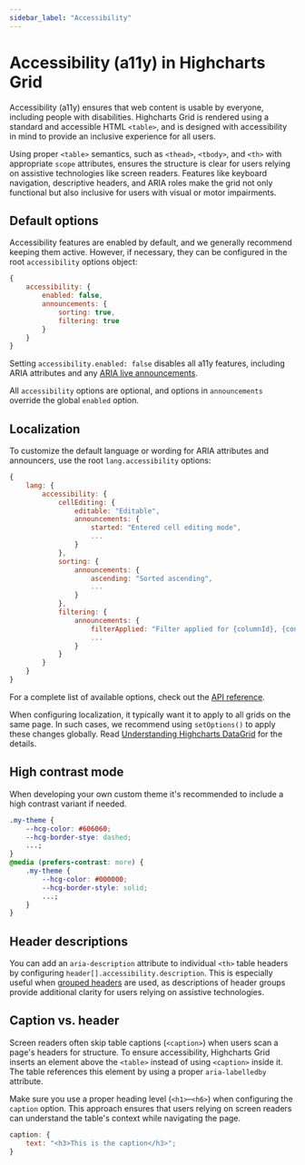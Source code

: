 ```yaml
---
sidebar_label: "Accessibility"
---
```


# Accessibility (a11y) in Highcharts Grid

Accessibility (a11y) ensures that web content is usable by everyone, including people with disabilities. Highcharts Grid is rendered using a standard and accessible HTML `<table>`, and is designed with accessibility in mind to provide an inclusive experience for all users.

Using proper `<table>` semantics, such as `<thead>`, `<tbody>`, and `<th>` with appropriate `scope` attributes, ensures the structure is clear for users relying on assistive technologies like screen readers. Features like keyboard navigation, descriptive headers, and ARIA roles make the grid not only functional but also inclusive for users with visual or motor impairments.

## Default options

Accessibility features are enabled by default, and we generally recommend keeping them active. However, if necessary, they can be configured in the root `accessibility` options object:

```js
{
    accessibility: {
        enabled: false,
        announcements: {
            sorting: true,
            filtering: true
        }
    }
}
```

Setting `accessibility.enabled: false` disables all a11y features, including ARIA attributes and any [ARIA live announcements](https://developer.mozilla.org/en-US/docs/Web/Accessibility/ARIA/ARIA_Live_Regions).

All `accessibility` options are optional, and options in `announcements` override the global `enabled` option.

## Localization

To customize the default language or wording for ARIA attributes and announcers, use the root `lang.accessibility` options:

```js
{
    lang: {
        accessibility: {
            cellEditing: {
                editable: "Editable",
                announcements: {
                    started: "Entered cell editing mode",
                    ...
                }
            },
            sorting: {
                announcements: {
                    ascending: "Sorted ascending",
                    ...
                }
            },
            filtering: {
                announcements: {
                    filterApplied: "Filter applied for {columnId}, {condition} {value}. {rowsCount} results found.",
                    ...
                }
            }
        }
    }
}
```

For a complete list of available options, check out the [API reference](https://api.highcharts.com/dashboards/#interfaces/DataGrid_Options.LangOptions).

When configuring localization, it typically want it to apply to all grids on the same page. In such cases, we recommend using `setOptions()` to apply these changes globally. Read [Understanding Highcharts DataGrid](https://www.highcharts.com/docs/grid/understanding-grid#setOptions) for the details.

## High contrast mode

When developing your own custom theme it's recommended to include a high contrast variant if needed.

```css
.my-theme {
    --hcg-color: #606060;
    --hcg-border-stye: dashed;
    ...;
}
@media (prefers-contrast: more) {
    .my-theme {
        --hcg-color: #000000;
        --hcg-border-style: solid;
        ...;
    }
}
```

## Header descriptions

You can add an `aria-description` attribute to individual `<th>` table headers by configuring `header[].accessibility.description`. This is especially useful when [grouped headers](https://www.highcharts.com/docs/grid/header) are used, as descriptions of header groups provide additional clarity for users relying on assistive technologies.

## Caption vs. header

Screen readers often skip table captions (`<caption>`) when users scan a page's headers for structure. To ensure accessibility, Highcharts Grid inserts an element above the `<table>` instead of using `<caption>` inside it. The table references this element by using a proper `aria-labelledby` attribute.

Make sure you use a proper heading level (`<h1>`–`<h6>`) when configuring the `caption` option. This approach ensures that users relying on screen readers can understand the table's context while navigating the page.

```js
caption: {
    text: "<h3>This is the caption</h3>";
}
```

